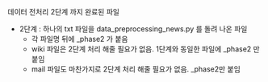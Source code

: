 데이터 전처리 2단계 까지 완료된 파일

+ 2단계 : 하나의 txt 파일을 data_preprocessing_news.py 를 돌려 나온 파일
    + 각 파일명 뒤에 _phase2 가 붙음
    + wiki 파일은 2단계 처리 해줄 필요가 없음. 1단계와 동일한 파일에 _phase2 만 붙임
    + mail 파일도 마찬가지로 2단계 처리 해줄 필요가 없음. _phase2만 붙임
